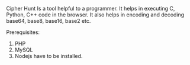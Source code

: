 Cipher Hunt
Is a tool helpful to a programmer. It helps in executing C, Python, C++ code in the browser. It also helps in encoding and decoding base64, base8, base16, base2 etc.

Prerequisites:
1. PHP
2. MySQL
3. Nodejs
have to be installed.
